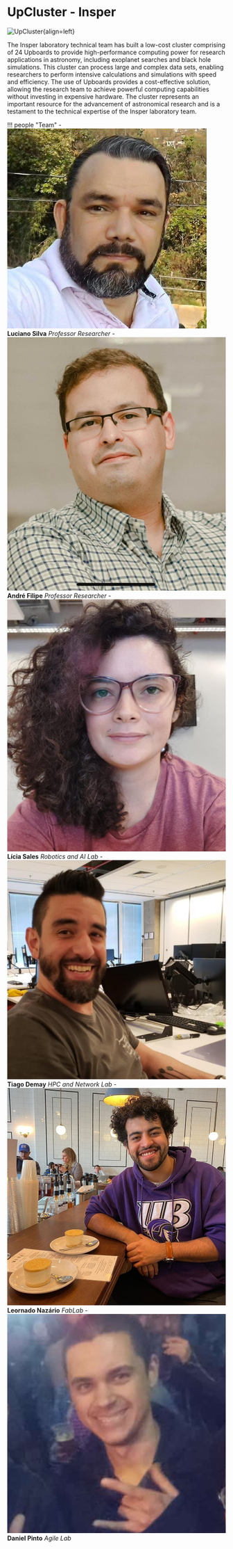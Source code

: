 # UpCluster - Insper

![UpCluster](imgs/cluster_.gif){align=left} 

The Insper laboratory technical team has built a low-cost cluster comprising of 24 Upboards to provide high-performance computing power for research applications in astronomy, including exoplanet searches and black hole simulations. This cluster can process large and complex data sets, enabling researchers to perform intensive calculations and simulations with speed and efficiency. The use of Upboards provides a cost-effective solution, allowing the research team to achieve powerful computing capabilities without investing in expensive hardware. The cluster represents an important resource for the advancement of astronomical research and is a testament to the technical expertise of the Insper laboratory team.


!!! people "Team"
    - ![Luciano Silva](imgs/Luciano.jpeg) **Luciano Silva** *Professor Researcher*
    - ![André Filipe](imgs/andre.jpeg) **André Filipe** *Professor Researcher*
    - ![Lícia Sales](imgs/Licia.jpeg) **Lícia Sales** *Robotics and AI Lab*
    - ![Tiago Demay](imgs/Demay.jpg) **Tiago Demay** *HPC and Network Lab*
    - ![Leornado Nazário](imgs/Leonardo.jpeg) **Leornado Nazário** *FabLab*
    - ![Daniel](imgs/Daniel.jpg) **Daniel Pinto** *Agile Lab*
